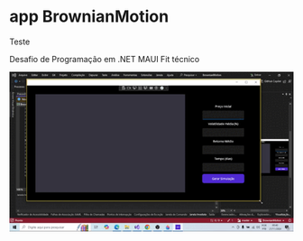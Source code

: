 # app BrownianMotion
Teste 

Desafio de Programação em .NET MAUI
Fit técnico

<p align="center">
  <img width="900" height:"900" src="gif.gif">
</p>
